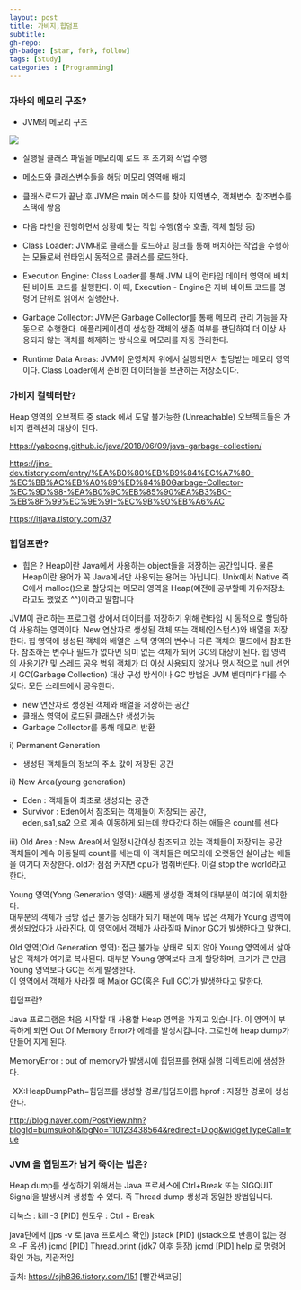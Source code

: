 ```yaml
---
layout: post
title: 가비지,힙덤프
subtitle: 
gh-repo: 
gh-badge: [star, fork, follow]
tags: [Study]
categories : [Programming]
---
```


### 자바의 메모리 구조?


- JVM의 메모리 구조

<img src="https://t1.daumcdn.net/cfile/tistory/2540294C5654207F26">

- 실행될 클래스 파일을 메모리에 로드 후 초기화 작업 수행  
- 메소드와 클래스변수들을 해당 메모리 영역애 배치  
- 클래스로드가 끝난 후 JVM은 main 메소드를 찾아 지역변수, 객체변수, 참조변수를 스택에 쌓음  
- 다음 라인을 진행하면서 상황에 맞는 작업 수행(함수 호출, 객체 할당 등)  

- Class Loader: JVM내로 클래스를 로드하고 링크를 통해 배치하는 작업을 수행하는 모듈로써 런타임시 동적으로 클래스를 로드한다.
- Execution Engine: Class Loader를 통해 JVM 내의 런타임 데이터 영역에 배치된 바이트 코드를 실행한다. 이 때, Execution - Engine은 자바 바이트 코드를 명령어 단위로 읽어서 실행한다.
- Garbage Collector: JVM은 Garbage Collector를 통해 메모리 관리 기능을 자동으로 수행한다. 애플리케이션이 생성한 객체의 생존 여부를 판단하여 더 이상 사용되지 않는 객체를 해제하는 방식으로 메모리를 자동 관리한다.
- Runtime Data Areas: JVM이 운영체제 위에서 실행되면서 할당받는 메모리 영역이다. Class Loader에서 준비한 데이터들을 보관하는 저장소이다.






### 가비지 컬렉터란?

Heap 영역의 오브젝트 중 stack 에서 도달 불가능한 (Unreachable) 오브젝트들은 가비지 컬렉션의 대상이 된다.

https://yaboong.github.io/java/2018/06/09/java-garbage-collection/

https://jins-dev.tistory.com/entry/%EA%B0%80%EB%B9%84%EC%A7%80-%EC%BB%AC%EB%A0%89%ED%84%B0Garbage-Collector-%EC%9D%98-%EA%B0%9C%EB%85%90%EA%B3%BC-%EB%8F%99%EC%9E%91-%EC%9B%90%EB%A6%AC

https://itjava.tistory.com/37



### 힙덤프란?


- 힙은 ?
Heap이란 Java에서 사용하는 object들을 저장하는 공간입니다. 물론 Heap이란 용어가 꼭 Java에서만 사용되는 용어는 아닙니다.
Unix에서 Native 즉 C에서 malloc()으로 할당되는 메모리 영역을 Heap(예전에 공부할때 자유저장소 라고도 했었죠 ^^)이라고 말합니다


JVM이 관리하는 프로그램 상에서 데이터를 저장하기 위해 런타임 시 동적으로 할당하여 사용하는 영역이다.
New 연산자로 생성된 객체 또는 객체(인스턴스)와 배열을 저장한다.
힙 영역에 생성된 객체와 배열은 스택 영역의 변수나 다른 객체의 필드에서 참조한다.
참조하는 변수나 필드가 없다면 의미 없는 객체가 되어 GC의 대상이 된다.
힙 영역의 사용기간 및 스레드 공유 범위
객체가 더 이상 사용되지 않거나 명시적으로 null 선언 시
GC(Garbage Collection) 대상
구성 방식이나 GC 방법은 JVM 벤더마다 다를 수 있다.
모든 스레드에서 공유한다.

- new 연산자로 생성된 객체와 배열을 저장하는 공간
- 클래스 영역에 로드된 클래스만 생성가능
- Garbage Collector를 통해 메모리 반환

i) Permanent Generation
- 생성된 객체들의 정보의 주소 값이 저장된 공간

ii) New Area(young generation)
- Eden : 객체들이 최초로 생성되는 공간
- Survivor : Eden에서 참조되는 객체들이 저장되는 공간,  
            eden,sa1,sa2 으로 계속 이동하게 되는데 왔다갔다 하는 애들은 count를 센다  

iii) Old Area : New Area에서 일정시간이상 참조되고 있는 객체들이 저장되는 공간    
                객체들이 계속 이동될때 count를 세는데 이 객체들은 메모리에 오랫동안 살아남는 애들을 여기다 저장한다.
                old가 점점 커지면 cpu가 멈춰버린다. 이걸 stop the world라고 한다.



Young 영역(Yong Generation 영역): 새롭게 생성한 객체의 대부분이 여기에 위치한다.  
대부분의 객체가 금방 접근 불가능 상태가 되기 때문에 매우 많은 객체가 Young 영역에 생성되었다가 사라진다. 이 영역에서 객체가 사라질때 Minor GC가 발생한다고 말한다.  

Old 영역(Old Generation 영역): 접근 불가능 상태로 되지 않아 Young 영역에서 살아남은 객체가 여기로 복사된다. 대부분 Young 영역보다 크게 할당하며, 크기가 큰 만큼 Young 영역보다 GC는 적게 발생한다.  
 이 영역에서 객체가 사라질 때 Major GC(혹은 Full GC)가 발생한다고 말한다.




힙덤프란?

 Java 프로그램은 처음 시작할 때 사용할 Heap 영역을 가지고 있습니다. 이 영역이 부족하게 되면 Out Of Memory Error가 에레를 발생시킵니다. 그로인해 heap dump가 만들어 지게 된다.

MemoryError : out of memory가 발생시에 힙덤프를 현재 실행 디렉토리에 생성한다.

-XX:HeapDumpPath=힘덤프를 생성할 경로/힙덤프이름.hprof : 지정한 경로에 생성한다.

http://blog.naver.com/PostView.nhn?blogId=bumsukoh&logNo=110123438564&redirect=Dlog&widgetTypeCall=true



### JVM 을 힙덤프가 남게 죽이는 법은?


Heap dump를 생성하기 위해서는 Java 프로세스에 Ctrl+Break 또는 SIGQUIT Signal을 발생시켜 생성할 수 있다. 즉 Thread dump 생성과 동일한 방법입니다.

리눅스 : kill -3 [PID]
윈도우 : Ctrl + Break

java단에서 (jps -v 로 java 프로세스 확인)
jstack [PID] (jstack으로 반응이 없는 경우 –F 옵션)
jcmd [PID] Thread.print (jdk7 이후 등장)
jcmd [PID] help 로 명령어 확인 가능, 직관적임


출처: https://sjh836.tistory.com/151 [빨간색코딩]